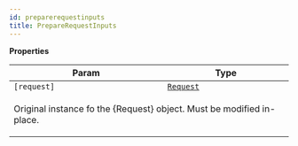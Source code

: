 ```yaml
---
id: preparerequestinputs
title: PrepareRequestInputs
---
```


<a name="PrepareRequestInputs"></a>

**Properties**

<table>
<thead>
<tr>
<th>Param</th><th>Type</th>
</tr>
</thead>
<tbody>
<tr>
<td><code>[request]</code></td><td><code><a href="request">Request</a></code></td>
</tr>
<tr>
<td colspan="3"><p>Original instance fo the {Request} object. Must be modified in-place.</p>
</td></tr></tbody>
</table>
